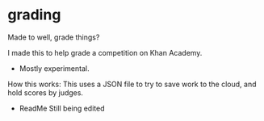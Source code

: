 # grading
Made to well, grade things?

I made this to help grade a competition on Khan Academy. 

* Mostly experimental.

How this works:
This uses a JSON file to try to save work to the cloud, and hold scores by judges.

* ReadMe Still being edited
